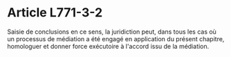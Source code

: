 # Article L771-3-2

Saisie de conclusions en ce sens, la juridiction peut, dans tous les cas où un processus de médiation a été engagé en application du présent chapitre, homologuer et donner force exécutoire à l'accord issu de la médiation.
